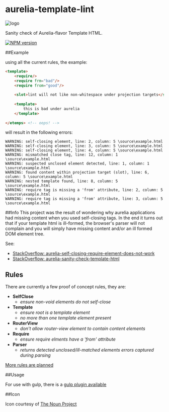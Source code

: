 # aurelia-template-lint

![logo](https://d30y9cdsu7xlg0.cloudfront.net/png/30843-200.png)

Sanity check of Aurelia-flavor Template HTML. 

[![NPM version][npm-image]][npm-url]

##Example

using all the current rules, the example:
```html
<template>
    <require/>
    <require frm="bad"/>
    <require from="good"/>
    
    <slot>lint will not like non-whitespace under projection targets</slot>
        
    <template>
        this is bad under aurelia
    </template>  
    
</etemps> <!-- oops! -->
```

will result in the following errors:

```
WARNING: self-closing element, line: 2, column: 5 \source\example.html
WARNING: self-closing element, line: 3, column: 5 \source\example.html
WARNING: self-closing element, line: 4, column: 5 \source\example.html
WARNING: mismatched close tag, line: 12, column: 1 \source\example.html
WARNING: suspected unclosed element detected, line: 1, column: 1 \source\example.html
WARNING: found content within projection target (slot), line: 6, column: 5 \source\example.html
WARNING: nested template found, line: 8, column: 5 \source\example.html
WARNING: require tag is missing a 'from' attribute, line: 2, column: 5 \source\example.html
WARNING: require tag is missing a 'from' attribute, line: 3, column: 5 \source\example.html
```

##Info
This project was the result of wondering why aurelia applications had missing content when you used self-closing tags. 
In the end it turns out that if your template html is ill-formed, the browser's parser will not complain and you will simply have missing content 
and/or an ill formed DOM element tree. 

See: 
* [StackOverflow: aurelia-self-closing-require-element-does-not-work](http://stackoverflow.com/questions/37300986/aurelia-self-closing-require-element-does-not-work)
* [StackOverflow: aurelia-sanity-check-template-html](http://stackoverflow.com/questions/37322985/aurelia-sanity-check-template-html)

## Rules
There are currently a few proof of concept rules, they are: 

* **SelfClose** 
  * *ensure non-void elements do not self-close* 
* **Template** 
  * *ensure root is a template element*
  * *no more than one template element present* 
* **RouterView**
  * *don't allow router-view element to contain content elements*
* **Require**
  * *ensure require elments have a 'from' attribute*
* **Parser**
  * *returns detected unclosed/ill-matched elements errors captured during parsing*
  
[More rules are planned](https://github.com/MeirionHughes/aurelia-template-lint/labels/rule)

##Usage

For use with gulp, there is a [gulp plugin available](https://github.com/MeirionHughes/gulp-aurelia-template-lint)

##Icon

Icon courtesy of [The Noun Project](https://thenounproject.com/)

[npm-url]: https://npmjs.org/package/aurelia-template-lint
[npm-image]: http://img.shields.io/npm/v/aurelia-template-lint.svg

